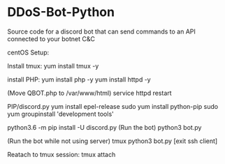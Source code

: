 # DDoS-Bot-Python
Source code for a discord bot that can send commands to an API connected to your botnet C&amp;C


centOS Setup:

Install tmux:
yum install tmux -y

install PHP:
yum install php -y
yum install httpd -y

(Move QBOT.php to /var/www/html)
service httpd restart

PIP/discord.py
yum install epel-release
sudo yum install python-pip
sudo yum groupinstall 'development tools'

python3.6 -m pip install -U discord.py
(Run the bot)
python3 bot.py

(Run the bot while not using server)
tmux
python3 bot.py
[exit ssh client]

Reatach to tmux session:
tmux attach
